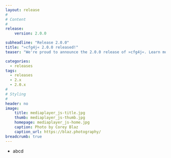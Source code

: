 ```yaml
---
layout: release
#
# Content
#
release:
    version: 2.0.0

subheadline: "Release 2.0.0"
title: "»cfg4j« 2.0.0 released!"
teaser: "We're proud to announce the 2.0.0 release of »cfg4j«. Learn more about new features in this article."

categories:
  - releases
tags:
  - releases
  - 2.x
  - 2.0.x
#
# Styling
#
header: no
image:
    title: mediaplayer_js-title.jpg
    thumb: mediaplayer_js-thumb.jpg
    homepage: mediaplayer_js-home.jpg
    caption: Photo by Corey Blaz
    caption_url: https://blaz.photography/
breadcrumb: true
---
```


* abcd